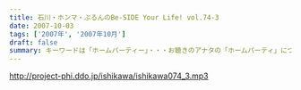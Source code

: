 ```yaml
---
title: 石川・ホンマ・ぶるんのBe-SIDE Your Life! vol.74-3
date: 2007-10-03
tags: ['2007年', '2007年10月']
draft: false
summary: キーワードは「ホームパーティー」・・・お聴きのアナタの「ホームパーティ」についてのアレコレ！番組では大募集！？しちゃいます。まあ、そんなに「ホームパーティー」について気負う必要もない気がするけどねぇ。NAMAE
---
```


http://project-phi.ddo.jp/ishikawa/ishikawa074_3.mp3
